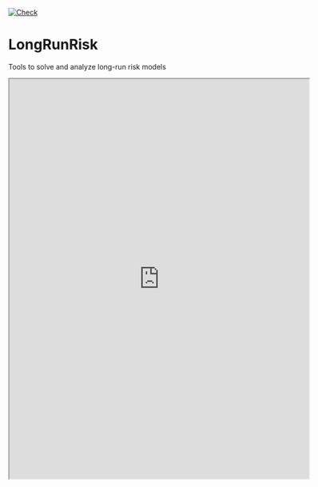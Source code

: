 [![Check](https://github.com/GitHub-at-Brown/LongRunRisk/actions/workflows/Check.yml/badge.svg)](https://github.com/GitHub-at-Brown/LongRunRisk/actions/workflows/Check.yml)

# LongRunRisk
Tools to solve and analyze long-run risk models

<iframe src="https://www.wolframcloud.com/obj/fernandoduarte/Published/LongRunRisk-starter.nb?_embed=iframe" width="600" height="800"></iframe>
